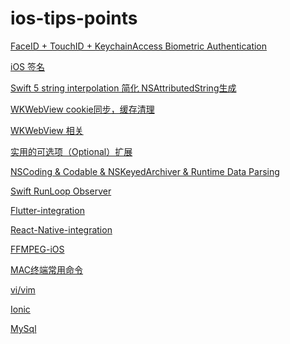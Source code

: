 # ios-tips-points

[FaceID + TouchID + KeychainAccess Biometric Authentication
](FaceIDOrTouchID.md)

[iOS 签名](Signature.md)

[Swift 5 string interpolation 简化 NSAttributedString生成](https://github.com/temagit/TTText/blob/master/README.md)

[WKWebView cookie同步，缓存清理](WkWebView.md)

[WKWebView 相关](WKWebview-Tips/WKWebview-Tips.md)

[实用的可选项（Optional）扩展](Swift-Optional.md)

[NSCoding & Codable & NSKeyedArchiver & Runtime Data Parsing](./NSCoding&Codable.md)

[Swift RunLoop Observer](SwiftRunLoopObserver.md)

[Flutter-integration](https://github.com/temagit/Hybrid-Flutter/blob/master/README.md)

[React-Native-integration](https://github.com/temagit/Hybrid-React-Native/blob/master/README.md)

[FFMPEG-iOS](ffmpeg.md)

[MAC终端常用命令](mac-script)

[vi/vim](vi-vim.md)

[Ionic](./Ionic.md)

[MySql](./MySql/MySql.md)




